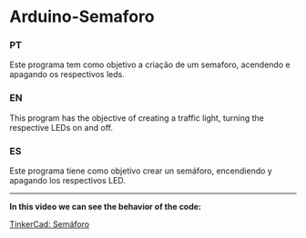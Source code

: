 # Arduino-Semaforo
### PT
Este programa tem como objetivo a criação de um semaforo, acendendo e apagando os respectivos leds.

### EN
This program has the objective of creating a traffic light, turning the respective LEDs on and off.

### ES
Este programa tiene como objetivo crear un semáforo, encendiendo y apagando los respectivos LED.

---

**In this video we can see the behavior of the code:**

   [TinkerCad: Semáforo](https://drive.google.com/file/d/1IsYy-6-ZwaQqVUOg9uR8laREZhC1_Ait/view?usp=sharing)
